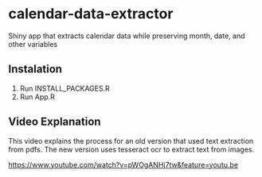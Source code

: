 # calendar-data-extractor
Shiny app that extracts calendar data while preserving month, date, and other variables

## Instalation
1. Run INSTALL_PACKAGES.R
2. Run App.R

## Video Explanation
This video explains the process for an old version that used text extraction from pdfs. The new version uses tesseract ocr to extract text from images.

https://www.youtube.com/watch?v=pWOgANHj7tw&feature=youtu.be

